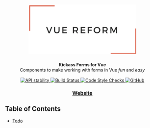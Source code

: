 <h1 align="center"><img src="https://raw.githubusercontent.com/lesharris/vue-reform/master/docs/images/vue-reform-logo.png" alt="Vue Reform" width="351" height="161"/></h1>

<div align="center">
  <strong>Kickass Forms for Vue</strong>
</div>

<div align="center">
  Components to make working with forms in Vue <em>fun</em> and <em>easy</em>
</div>

<br/>

<div align="center">
  <a href="https://nodejs.org/api/documentation.html#documentation_stability_index">
    <img src="https://img.shields.io/badge/stability-experimental-orange.svg?style=flat-square"
      alt="API stability" />
  </a>

  <a href="https://circleci.com/gh/lesharris/vue-reform">
    <img src="https://circleci.com/gh/lesharris/vue-reform.svg?style=svg"
      alt="Build Status" />
  </a>

  <a href="https://www.codefactor.io/repository/github/lesharris/vue-reform">
    <img src="https://www.codefactor.io/repository/github/lesharris/vue-reform/badge"
      alt="Code Style Checks" />
  </a>

  <a href="https://github.com/lesharris/vue-reform">
    <img
      alt="GitHub"
      src="https://img.shields.io/github/license/lesharris/vue-reform.svg"
    >
  </a>
</div>

<div align="center">
  <h3>
    <a href="https://vuereform.dev">
      Website
    </a>
  </h3>
</div>

## Table of Contents

- [Todo](#todo)
